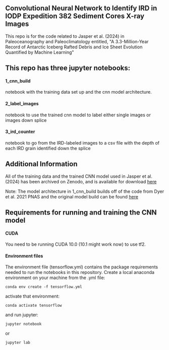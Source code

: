 ## Convolutional Neural Network to Identify IRD in IODP Expedition 382 Sediment Cores X-ray Images
This repo is for the code related to Jasper et al. (2024) in Paleoceanography and Paleoclimatology entitled, "A 3.3-Million-Year Record of Antarctic Iceberg Rafted Debris and Ice Sheet Evolution Quantified by Machine Learning"

## This repo has three jupyter notebooks:
#### 1_cnn_build
notebook with the training data set up and the cnn model architecture. 
#### 2_label_images
notebook to use the trained cnn model to label either single images or images down splice 
#### 3_ird_counter
notebook to go from the IRD-labeled images to a csv file with the depth of each IRD grain identified down the splice 

## Additional Information
All of the training data and the trained CNN model used in Jasper et al. (2024) has been archived on Zenodo, and is available for download [here](https://zenodo.org/records/13333689)

Note: The model architecture in 1_cnn_build builds off of the code from Dyer et al. 2021 PNAS and the original model build can be found [here](https://github.com/blakedyer/bahamas_lig)

## Requirements for running and training the CNN model

#### CUDA

You need to be running CUDA 10.0 (10.1 might work now) to use tf2.

#### Environment files

The environment file (tensorflow.yml) contains the package requirements needed to run the notebooks in this repository. Create a local anaconda environment on your machine from the .yml file:
```
conda env create -f tensorflow.yml
```
activate that environment:
```
conda activate tensorflow
```
 and run jupyter:
```
jupyter notebook
```
or
```
jupyter lab
```
